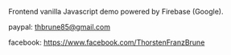 Frontend vanilla Javascript demo powered by Firebase (Google).

paypal: thbrune85@gmail.com

facebook: https://www.facebook.com/ThorstenFranzBrune
